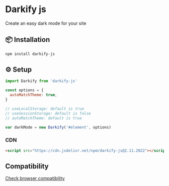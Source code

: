 # Darkify js
Create an easy dark mode for your site
## 📦 Installation
```bash
npm install darkify-js
```
## ⚙️ Setup
```js
import Darkify from 'darkify-js'

const options = {
  autoMatchTheme: true,
}

// useLocalStorage: default is true
// useSessionStorage: default is false
// autoMatchTheme: default is true

var darkMode = new Darkify('#element', options)
```
### CDN

```html
<script src="https://cdn.jsdelivr.net/npm/darkify-js@2.11.2022"></script>
```

## Compatibility
[Check browser compatibility](https://caniuse.com/mdn-css_properties_color-scheme)